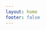 ```yaml
---
layout: home
footer: false
---
```


<script setup>
import Showcases from './Showcases.vue'
</script>

<Showcases />

<!-- got the idea of showcases from astal aylur docs -->
